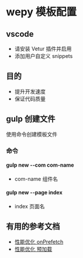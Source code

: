 # wepy 模板配置
## vscode
+ 请安装 Vetur 插件并启用
+ 添加用户自定义 snippets

## 目的
  + 提升开发速度
  + 保证代码质量

## gulp 创建文件
使用命令创建模板文件

### 命令
#### gulp new --com com-name 
+ com-name 组件名
#### gulp new --page index
+ index 页面名

## 有用的参考文档
+ [性能优化 onPrefetch](https://segmentfault.com/a/1190000008975448?winzoom=1)
+ [性能优化 预加载](https://wepyjs.github.io/wepy/#/api?id=wepypage-class)